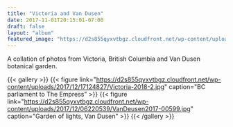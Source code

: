 ```yaml
---
title: "Victoria and Van Dusen"
date: 2017-11-01T20:15:01-07:00
draft: false
layout: "album"
featured_image: "https://d2s855qyxvtbgz.cloudfront.net/wp-content/uploads/2017/12/17124827/Victoria-2018-2.jpg"
---
```

A collation of photos from Victoria, British Columbia and Van Dusen botanical garden.

{{< gallery >}}
{{< figure link="https://d2s855qyxvtbgz.cloudfront.net/wp-content/uploads/2017/12/17124827/Victoria-2018-2.jpg" caption="BC parliament to The Empress" >}}
{{< figure link="https://d2s855qyxvtbgz.cloudfront.net/wp-content/uploads/2017/12/06220539/VanDeusen2017-00599.jpg" caption="Garden of lights, Van Dusen" >}}
{{< /gallery >}} 